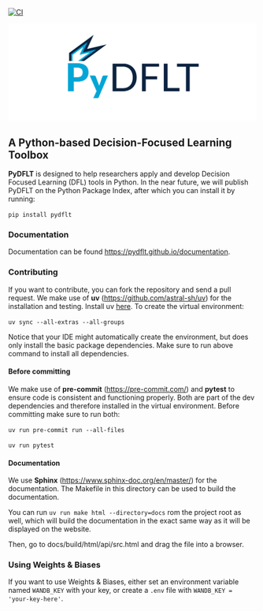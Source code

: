 [![CI](https://github.com/PyDFLT/PyDFLT/actions/workflows/CI.yml/badge.svg)](https://github.com/PyDFLT/PyDFLT/actions/workflows/CI.yml)

![alt text](https://github.com/PyDFLT/PyDFLT/blob/main/images/logo.png?raw=true)


## A Python-based Decision-Focused Learning Toolbox
**PyDFLT** is designed to help researchers apply and develop Decision Focused Learning (DFL) tools in Python.
In the near future, we will publish PyDFLT on the Python Package Index, after which you can install it by running:

`pip install pydflt`

### Documentation

Documentation can be found https://pydflt.github.io/documentation.

### Contributing
If you want to contribute, you can fork the repository and send a pull request. We make use of **uv** (https://github.com/astral-sh/uv) for the installation and testing. Install uv [here](https://docs.astral.sh/uv/getting-started/installation/). To create the virtual environment:

`uv sync --all-extras --all-groups`

Notice that your IDE might automatically create the environment, but does only install the basic package dependencies. Make sure to run above command to install all dependencies.

#### Before committing

We make use of **pre-commit** (https://pre-commit.com/) and **pytest** to ensure code is consistent and functioning properly. Both are part of the dev dependencies and therefore installed in the virtual environment. Before committing make sure to run both:

`uv run pre-commit run --all-files`

`uv run pytest`

#### Documentation

We use **Sphinx** (https://www.sphinx-doc.org/en/master/) for the documentation.  The Makefile in this directory can be used to build the documentation.

You can run `uv run make html --directory=docs` rom the project root as well, which will build the documentation in the exact same way as it will be displayed on the website.

Then, go to docs/build/html/api/src.html and drag the file into a browser.


### Using Weights & Biases
If you want to use Weights & Biases, either set an environment variable named `WANDB_KEY` with your key,
or create a `.env` file with `WANDB_KEY = 'your-key-here'`.
